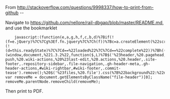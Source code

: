 From http://stackoverflow.com/questions/9998337/how-to-print-from-github --

Navigate to https://github.com/nellore/rail-dbgap/blob/master/README.md, and use the bookmarklet

        javascript:(function(e,a,g,h,f,c,b,d)%7Bif(!(f=e.jQuery)%7C%7Cg%3Ef.fn.jquery%7C%7Ch(f))%7Bc=a.createElement(%22script%22);c.type=%22text/javascript%22;c.src=%22http://ajax.googleapis.com/ajax/libs/jquery/%22+g+%22/jquery.min.js%22;c.onload=c.onreadystatechange=function()%7Bif(!b&&(!(d=this.readyState)%7C%7Cd==%22loaded%22%7C%7Cd==%22complete%22))%7Bh((f=e.jQuery).noConflict(1),b=1);f(c).remove()%7D%7D;a.documentElement.childNodes%5B0%5D.appendChild(c)%7D%7D)(window,document,%221.3.2%22,function($,L)%7B$('%23header,%20.pagehead,%20.breadcrumb,%20.commit,%20.meta,%20%23footer,%20%23footer-push,%20.wiki-actions,%20%23last-edit,%20.actions,%20.header,.site-footer,.repository-sidebar,.file-navigation,.gh-header-meta,.gh-header-actions,#wiki-rightbar,#wiki-footer,.commit-tease').remove();%20$('%23files,%20.file').css(%7B%22background%22:%22none%22,%20%22border%22:%22none%22%7D);%20$('link').removeAttr('media');%7D); var removeMe = document.getElementsByClassName("file-header")[0]; removeMe.parentNode.removeChild(removeMe);

Then print to PDF.
